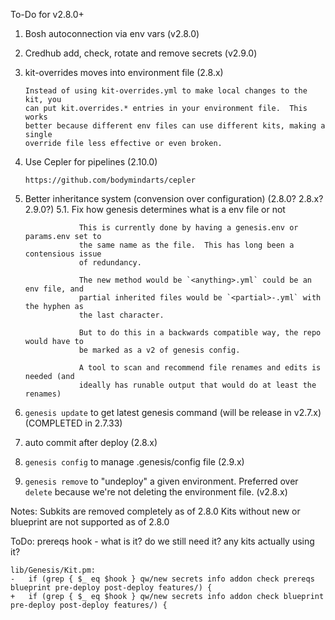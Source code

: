 To-Do for v2.8.0+

 1. Bosh autoconnection via env vars (v2.8.0)
 2. Credhub add, check, rotate and remove secrets (v2.9.0)
 3. kit-overrides moves into environment file (2.8.x)

		Instead of using kit-overrides.yml to make local changes to the kit, you
		can put kit.overrides.* entries in your environment file.  This works
		better because different env files can use different kits, making a single
		override file less effective or even broken.
		
 4. Use Cepler for pipelines (2.10.0)

		https://github.com/bodymindarts/cepler

 5. Better inheritance system (convension over configuration) (2.8.0? 2.8.x?	 2.9.0?)
		 5.1. Fix how genesis determines what is a env file or not
					
					This is currently done by having a genesis.env or params.env set to
					the same name as the file.  This has long been a contensious issue
					of redundancy.

					The new method would be `<anything>.yml` could be an env file, and
					partial inherited files would be `<partial>-.yml` with the hyphen as
					the last character.

					But to do this in a backwards compatible way, the repo would have to
					be marked as a v2 of genesis config.

					A tool to scan and recommend file renames and edits is needed (and
					ideally has runable output that would do at least the renames)

 6. `genesis update` to get latest genesis command (will be release in v2.7.x) (COMPLETED in 2.7.33)
 7. auto commit after deploy (2.8.x)
 8. `genesis config` to manage .genesis/config file (2.9.x)
 9. `genesis remove` to "undeploy" a given environment.  Preferred over
    `delete` because we're not deleting the environment file. (v2.8.x)


Notes:
  Subkits are removed completely as of 2.8.0
	Kits without new or blueprint are not supported as of 2.8.0

ToDo:
	prereqs hook - what is it?  do we still need it?  any kits actually using
	it? 

	lib/Genesis/Kit.pm:
	-   if (grep { $_ eq $hook } qw/new secrets info addon check prereqs blueprint pre-deploy post-deploy features/) {
	+   if (grep { $_ eq $hook } qw/new secrets info addon check blueprint pre-deploy post-deploy features/) {
